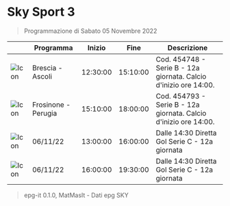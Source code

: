 # Sky Sport 3
> Programmazione di Sabato 05 Novembre 2022

||Programma|Inizio|Fine|Descrizione|
|---|---|---|---|---|
|![Icon](https://guidatv.sky.it/uuid/42b655f2-ac7c-46bb-8557-51b6cd62be30/cover?md5ChecksumParam=2cdff003b1aa511104319ece80145aa9)|Brescia - Ascoli|12:30:00|15:10:00|Cod. 454748 - Serie B - 12a giornata. Calcio d&#039;inizio ore 14:00.
|![Icon](https://guidatv.sky.it/uuid/e8da9764-94ef-403c-b117-efd1e1604dd9/cover?md5ChecksumParam=e9fd2e0b1a52c5859acf6e030becd23a)|Frosinone - Perugia|15:10:00|18:00:00|Cod. 454793 - Serie B - 12a giornata. Calcio d&#039;inizio ore 14:00.
|![Icon](https://guidatv.sky.it/uuid/6d6324b5-f386-46c9-8359-b0eb9eecc72f/cover?md5ChecksumParam=6fa9bae27d44a7628fab2606da5125e8)|06/11/22|13:00:00|16:00:00|Dalle 14:30 Diretta Gol Serie C - 12a giornata
|![Icon](https://guidatv.sky.it/uuid/6d6324b5-f386-46c9-8359-b0eb9eecc72f/cover?md5ChecksumParam=6fa9bae27d44a7628fab2606da5125e8)|06/11/22|16:00:00|19:30:00|Dalle 14:30 Diretta Gol Serie C - 12a giornata



 > epg-it 0.1.0, MatMasIt - Dati epg SKY
